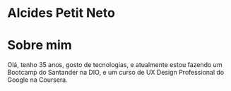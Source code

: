 # Alcides Petit Neto

# Sobre mim
Olá, tenho 35 anos, gosto de tecnologias, e atualmente estou fazendo um Bootcamp do Santander na DIO, e um curso de UX Design Professional do Google na Coursera.
